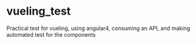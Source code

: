 # vueling_test
Practical test for vueling, using angular4, consuming an API, and making automated test for the components

